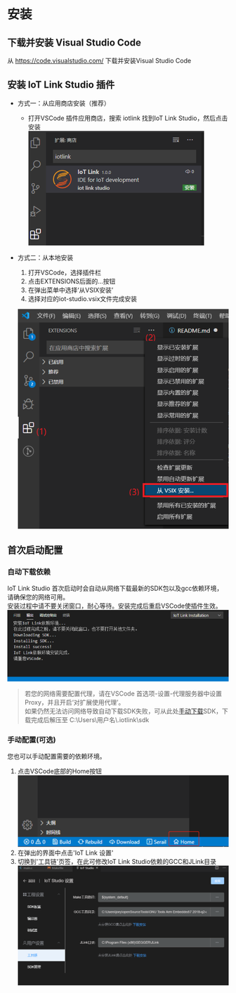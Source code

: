 # 安装
## 下载并安装 Visual Studio Code
从 https://code.visualstudio.com/ 下载并安装Visual Studio Code

## 安装 IoT Link Studio 插件

* 方式一：从应用商店安装（推荐）
  * 打开VSCode 插件应用商店，搜索 iotlink 找到IoT Link Studio，然后点击安装  
  ![](../images/install-market.png)
* 方式二：从本地安装
  1. 打开VSCode，选择插件栏
  2. 点击EXTENSIONS后面的...按钮
  3. 在弹出菜单中选择‘从VSIX安装’
  4. 选择对应的iot-studio.vsix文件完成安装
  
  ![](../images/install-vsix.png)

## 首次启动配置
### 自动下载依赖
IoT Link Studio 首次启动时会自动从网络下载最新的SDK包以及gcc依赖环境，请确保您的网络可用。  
安装过程中请不要关闭窗口，耐心等待。安装完成后重启VSCode使插件生效。  
![](../images/install-sdk.png)
> 若您的网络需要配置代理，请在VSCode 首选项-设置-代理服务器中设置Proxy，并且开启‘对扩展使用代理’。  
> 如果仍然无法访问网络导致自动下载SDK失败，可从此处[手动下载](https://developer.obs.cn-north-4.myhuaweicloud.com/idea/sdk/IoT_LINK.zip)SDK，下载完成后解压至 C:\Users\用户名\\.iotlink\sdk

### 手动配置(可选)
您也可以手动配置需要的依赖环境。  
1. 点击VSCode底部的Home按钮  
![](../images/home-button.png)
2. 在弹出的界面中点击'IoT Link 设置'
3. 切换到'工具链'页签，在此可修改IoT Link Studio依赖的GCC和JLink目录  
![](../images/settings-tool.png)